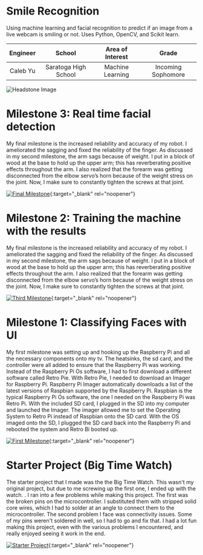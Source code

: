 ﻿# Smile Recognition
Using machine learning and facial recognition to predict if an image from a live webcam is smiling or not. Uses Python, OpenCV, and Scikit learn.

| **Engineer** | **School** | **Area of Interest** | **Grade** |
|:--:|:--:|:--:|:--:|
| Caleb Yu | Saratoga High School | Machine Learning | Incoming Sophomore |


![Headstone Image](https://lh3.googleusercontent.com/pw/AM-JKLWubDX9DI7mwGB0GznaocIjVxcxtainTurdJ3fOPy5NRXLLj4pDch6dC1Qk9dxsGlz61ufM4PvHH9JDj3iaYgpjzVn-Yt5OD8r2lnaCjcHA15QkBZKB-dYSp41W2ei77V1s7yR5B0-JXfX0EDRXHGZb=w1644-h1642-no?authuser=0)
  
# Milestone 3: Real time facial detection
My final milestone is the increased reliability and accuracy of my robot. I ameliorated the sagging and fixed the reliability of the finger. As discussed in my second milestone, the arm sags because of weight. I put in a block of wood at the base to hold up the upper arm; this has reverberating positive effects throughout the arm. I also realized that the forearm was getting disconnected from the elbow servo’s horn because of the weight stress on the joint. Now, I make sure to constantly tighten the screws at that joint. 

[![Final Milestone](https://res.cloudinary.com/marcomontalbano/image/upload/v1612573869/video_to_markdown/images/youtube--F7M7imOVGug-c05b58ac6eb4c4700831b2b3070cd403.jpg )](https://www.youtube.com/watch?v=F7M7imOVGug&feature=emb_logo "Final Milestone"){:target="_blank" rel="noopener"}

# Milestone 2: Training the machine with the results
My final milestone is the increased reliability and accuracy of my robot. I ameliorated the sagging and fixed the reliability of the finger. As discussed in my second milestone, the arm sags because of weight. I put in a block of wood at the base to hold up the upper arm; this has reverberating positive effects throughout the arm. I also realized that the forearm was getting disconnected from the elbow servo’s horn because of the weight stress on the joint. Now, I make sure to constantly tighten the screws at that joint.

[![Third Milestone](https://res.cloudinary.com/marcomontalbano/image/upload/v1612574014/video_to_markdown/images/youtube--y3VAmNlER5Y-c05b58ac6eb4c4700831b2b3070cd403.jpg)](https://www.youtube.com/watch?v=y3VAmNlER5Y&feature=emb_logo "Second Milestone"){:target="_blank" rel="noopener"}

# Milestone 1: Classifying Faces with UI
My first milestone was setting up and hooking up the Raspberry Pi and all the necessary components onto my tv. The heatsinks, the sd card, and the controller were all added to ensure that the Raspberry Pi was working. Instead of the Raspberry Pi Os software, I had to first download a different software called Retro Pie. With Retro Pie, I needed to download an Imager for Raspberry Pi. Raspberry Pi Imager automatically downloads a list of the latest versions of Raspbian supported by the Raspberry Pi. Raspbian is the typical Raspberry Pi Os software, the one I needed on the Raspberry Pi was Retro Pi. With the included SD card, I plugged in the SD into my computer and launched the Imager. The imager allowed me to set the Operating System to Retro Pi instead of Raspbian onto the SD card. With the OS imaged onto the SD, I plugged the SD card back into the Raspberry Pi and rebooted the system and Retro Bi booted up.

[![First Milestone](https://i3.ytimg.com/vi/Co-QWS_dc-s/maxresdefault.jpg)](https://www.youtube.com/watch?v=Co-QWS_dc-s){:target="_blank" rel="noopener"}



# Starter Project (Big Time Watch)
The starter project that I made was the the Big Time Watch. This wasn't my original project, but due to me screwing up the first one, I ended up with the watch. . I ran into a few problems while making this project. The first was the broken pins on the microcontroller. I substituted them with stripped solid core wires, which I had to solder at an angle to connect them to the microcontroller. The second problem I face was connectivity issues. Some of my pins weren't soldered in well, so I had to go and fix that. I had a lot fun making this project, even with the various problems I encountered, and really enjoyed seeing it work in the end. 

[![Starter Project](https://i3.ytimg.com/vi/whtRA3-QsV8/maxresdefault.jpg)](https://www.youtube.com/watch?v=whtRA3-QsV8){:target="_blank" rel="noopener"}
